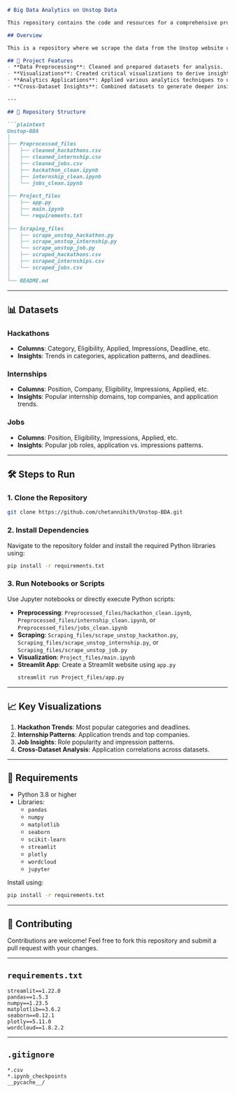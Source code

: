 ```markdown
# Big Data Analytics on Unstop Data

This repository contains the code and resources for a comprehensive project on **Big Data Analytics**. The project involves data scraping, preprocessing, creating visualizations, and applying analytics techniques to analyze hackathons, internships, and job datasets scraped from the Unstop platform.

## Overview

This is a repository where we scrape the data from the Unstop website using its API based on our requirements and build a pipeline through Python notebooks. The pipeline consists of extraction, cleaning, and visualization of data into charts using analytics.

## 🚀 Project Features
- **Data Preprocessing**: Cleaned and prepared datasets for analysis.
- **Visualizations**: Created critical visualizations to derive insights.
- **Analytics Applications**: Applied various analytics techniques to uncover hidden patterns.
- **Cross-Dataset Insights**: Combined datasets to generate deeper insights.

---

## 📂 Repository Structure

```plaintext
Unstop-BDA
│
├── Preprocessed_files
│   ├── cleaned_hackathons.csv
│   ├── cleaned_internship.csv
│   ├── cleaned_jobs.csv
│   ├── hackathon_clean.ipynb
│   ├── internship_clean.ipynb
│   └── jobs_clean.ipynb
│
├── Project_files
│   ├── app.py
│   ├── main.ipynb
│   └── requirements.txt
│
├── Scraping_files
│   ├── scrape_unstop_hackathon.py
│   ├── scrape_unstop_internship.py
│   └── scrape_unstop_job.py
│   ├── scraped_hackathons.csv
│   ├── scraped_internships.csv
│   └── scraped_jobs.csv
│
└── README.md
```

---

## 📊 Datasets

### Hackathons
- **Columns**: Category, Eligibility, Applied, Impressions, Deadline, etc.
- **Insights**: Trends in categories, application patterns, and deadlines.

### Internships
- **Columns**: Position, Company, Eligibility, Impressions, Applied, etc.
- **Insights**: Popular internship domains, top companies, and application trends.

### Jobs
- **Columns**: Position, Eligibility, Impressions, Applied, etc.
- **Insights**: Popular job roles, application vs. impressions patterns.

---

## 🛠️ Steps to Run

### 1. Clone the Repository
```bash
git clone https://github.com/chetannihith/Unstop-BDA.git
```

### 2. Install Dependencies
Navigate to the repository folder and install the required Python libraries using:
```bash
pip install -r requirements.txt
```

### 3. Run Notebooks or Scripts
Use Jupyter notebooks or directly execute Python scripts:
- **Preprocessing**: `Preprocessed_files/hackathon_clean.ipynb`, `Preprocessed_files/internship_clean.ipynb`, or `Preprocessed_files/jobs_clean.ipynb`
- **Scraping**: `Scraping_files/scrape_unstop_hackathon.py`, `Scraping_files/scrape_unstop_internship.py`, or `Scraping_files/scrape_unstop_job.py`
- **Visualization**: `Project_files/main.ipynb`
- **Streamlit App**: Create a Streamlit website using `app.py`
  ```bash
  streamlit run Project_files/app.py
  ```

---

## 📈 Key Visualizations
1. **Hackathon Trends**: Most popular categories and deadlines.
2. **Internship Patterns**: Application trends and top companies.
3. **Job Insights**: Role popularity and impression patterns.
4. **Cross-Dataset Analysis**: Application correlations across datasets.

---

## 📜 Requirements
- Python 3.8 or higher
- Libraries:
  - `pandas`
  - `numpy`
  - `matplotlib`
  - `seaborn`
  - `scikit-learn`
  - `streamlit`
  - `plotly`
  - `wordcloud`
  - `jupyter`

Install using:
```bash
pip install -r requirements.txt
```

---

## 🤝 Contributing
Contributions are welcome! Feel free to fork this repository and submit a pull request with your changes.

---

## `requirements.txt`

```plaintext
streamlit==1.22.0
pandas==1.5.3
numpy==1.23.5
matplotlib==3.6.2
seaborn==0.12.1
plotly==5.11.0
wordcloud==1.8.2.2
```

---

## `.gitignore`

```plaintext
*.csv
*.ipynb_checkpoints
__pycache__/
```

